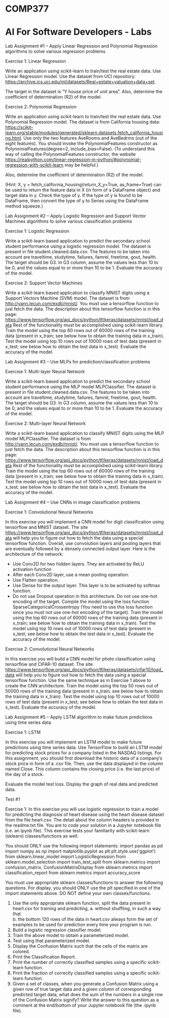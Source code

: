 # COMP377
# AI For Software Developers - Labs

Lab Assignment #1 – Apply Linear Regression and Polynomial Regression algorithms to solve various regression problems

Exercise 1: Linear Regression

Write an application using scikit-learn to train/test the real estate data. Use Linear Regression model. Use the dataset from UCI repository: https://archive.ics.uci.edu/ml/datasets/Real+estate+valuation+data+set.

The target in the dataset is “Y house price of unit area”. Also, determine the coefficient of determination (R2) of the model.


Exercise 2: Polynomial Regression

Write an application using scikit-learn to train/test the real estate data. Use Polynomial Regression model. The dataset is from California housing data: https://scikit-learn.org/stable/modules/generated/sklearn.datasets.fetch_california_housing.html. Use only the two features AveRooms and AveBedrms (out of the eight features). You should invoke the PolynomialFeatures constructor as PolynomialFeatures(degree=2, include_bias=False). 
(To understand this way of calling the PolynomialFeatures constructor, the website https://realpython.com/linear-regression-in-python/#polynomial-regression-with-scikit-learn may be helpful.)

Also, determine the coefficient of determination (R2) of the model.

(Hint: X, y = fetch_california_housing(return_X_y=True, as_frame=True) can be used to return the feature data in X (in form of a DataFrame object) and target data in y. Check the type of y. If the type of y is found to be DataFrame, then convert the type of y to Series using the DataFrame method squeeze.)





Lab Assignment #2 – Apply Logistic Regression and Support Vector Machines algorithms to solve various classification problems

Exercise 1: Logistic Regression

Write a scikit-learn based application to predict the secondary school student performance using a logistic regression model. The dataset is present in file student.cleaned.data.csv. The features to be taken into account are traveltime, studytime, failures, famrel, freetime, gout, health. The target should be G3. In G3 column, assume the values less than 10 to be 0, and the values equal to or more than 10 to be 1. Evaluate the accuracy of the model.


Exercise 2: Support Vector Machines

Write a scikit-learn based application to classify MNIST digits using a Support Vectors Machine (SVM) model. The dataset is from http://yann.lecun.com/exdb/mnist/. You must use a tensorflow function to just fetch the data. The description about this tensorflow function is in this page: https://www.tensorflow.org/api_docs/python/tf/keras/datasets/mnist/load_data
Rest of the functionality must be accomplished using scikit-learn library. Train the model using the top 60 rows out of 60000 rows of the training data (present in x_train; see below how to obtain the training data in x_train). Test the model using top 10 rows out of 10000 rows of test data (present in x_test; see below how to obtain the test data in x_test). Evaluate the accuracy of the model.





Lab Assignment #3 – Use MLPs for prediction/classification problems

Exercise 1: Multi-layer Neural Network

Write a scikit-learn based application to predict the secondary school student performance using the MLP model MLPClassifier. The dataset is present in file student.cleaned.data.csv. The features to be taken into account are traveltime, studytime, failures, famrel, freetime, gout, health. The target should be G3. In G3 column, assume the values less than 10 to be 0, and the values equal to or more than 10 to be 1. Evaluate the accuracy of the model. 


Exercise 2: Multi-layer Neural Network

Write a scikit-learn based application to classify MNIST digits using the MLP model MLPClassifier. The dataset is from http://yann.lecun.com/exdb/mnist/. You must use a tensorflow function to just fetch the data. The description about this tensorflow function is in this page: https://www.tensorflow.org/api_docs/python/tf/keras/datasets/mnist/load_data
Rest of the functionality must be accomplished using scikit-learn library. Train the model using the top 60 rows out of 60000 rows of the training data (present in x_train; see below how to obtain the training data in x_train). Test the model using top 10 rows out of 10000 rows of test data (present in x_test; see below how to obtain the test data in x_test). Evaluate the accuracy of the model. 





Lab Assignment #4 – Use CNNs in image classification problems

Exercise 1: Convolutional Neural Networks

In this exercise you will implement a CNN model for digit classification using tensorflow and MNIST dataset. The site https://www.tensorflow.org/api_docs/python/tf/keras/datasets/mnist/load_data will help you to figure out how to fetch the data using a special tensorflow function. Overall, use convolution layers and pooling layers that are eventually followed by a densely connected output layer. Here is the architecture of the network:
-	Use Conv2D for two hidden layers. They are activated by ReLU activation function
-	After each Conv2D layer, use a mean pooling operation. 
-	Use Flatten operation.
-	Use Dense for the output layer. This layer is to be activated by softmax function.
-	Do not use Dropout operation in this architecture.
Do not use one-hot encoding of the target.
Compile the model using the loss function SparseCategoricalCrossentropy (You need to use this loss function since you must not use one-hot encoding of the target). Train the model using the top 60 rows out of 60000 rows of the training data (present in x_train; see below how to obtain the training data in x_train). Test the model using top 10 rows out of 10000 rows of test data (present in x_test; see below how to obtain the test data in x_test). Evaluate the accuracy of the model.


Exercise 2: Convolutional Neural Networks

In this exercise you will build a CNN model for photo classification using tensorflow and CIFAR-10 dataset. The site  https://www.tensorflow.org/api_docs/python/tf/keras/datasets/cifar10/load_data  will help you to figure out how to fetch the data using a special tensorflow function. Use the same technique as in Exercise 1 above to create the CNN architecture. Train the model using the top 50 rows out of 50000 rows of the training data (present in x_train; see below how to obtain the training data in x_train). Test the model using top 10 rows out of 10000 rows of test data (present in x_test; see below how to obtain the test data in x_test). Evaluate the accuracy of the model. 




Lab Assignment #5 – Apply LSTM algorithm to make future predictions using time series data

Exercise 1: LSTM

In this exercise you will implement an LSTM model to make future predictions using time series data. Use TensorFlow to build an LSTM model for predicting stock prices for a company listed in the NASDAQ listings. For this assignment, you should first download the historic data of a company’s stock price in form of a .csv file. Then, use the data displayed in the column named Close. This column contains the closing price (i.e. the last price) of the day of a stock.

Evaluate the model test loss. Display the graph of real data and predicted data.




Test #1

Exercise 1: 
In this exercise you will use logistic regression to train a model for predicting the diagnosis of heart disease using the heart disease dataset from the file heart.csv. The detail about the column headers is provided in the readme.txt file. You are to code your solution in a Jupyter notebook file (i.e. an ipynb file). This exercise tests your familiarity with scikit-learn (sklearn) classes/functions as well.

You should ONLY use the following import statements:
import pandas as pd
import numpy as np
import matplotlib.pyplot as plt
plt.style.use('ggplot')
from sklearn.linear_model import LogisticRegression
from sklearn.model_selection import train_test_split
from sklearn.metrics import confusion_matrix, ConfusionMatrixDisplay
from sklearn.metrics import classification_report
from sklearn.metrics import accuracy_score

You must use appropriate sklearn classes/functions to answer the following questions. For display, you should ONLY use the plt specified in one of the import statements above. DO NOT define your own classes/functions.

1.	Use the only appropriate sklearn function, split the data present in heart.csv for training and predicting, 
a.	without shuffling, in such a way that  
b.	the bottom 120 rows of the data in heart.csv always form the set of examples to be used for prediction every time your program is run. 
2.	Build a logistic regression classifier model. 
3.	Train the above model to obtain a parameterized model. 
4.	Test using that parameterized model.  
5.	Display the Confusion Matrix such that the cells of the matrix are colored.  
6.	Print the Classification Report. 
7.	Print the number of correctly classified samples using a specific scikit-learn function.     
8.	Print the fraction of correctly classified samples using a specific scikit-learn function.             
9.	Given a set of classes, when you generate a Confusion Matrix using a given row of true target data and a given column of corresponding predicted target data, what does the sum of the numbers in a single row of the Confusion Matrix signify? Write the answer to this question as a comment at the end/bottom of your Jupyter notebook file (the .ipynb file).

